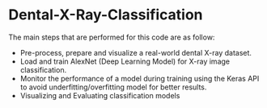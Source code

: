 # Dental-X-Ray-Classification

The main steps that are performed for this code are as follow:

- Pre-process, prepare and visualize a real-world dental X-ray dataset.
- Load and train AlexNet (Deep Learning Model) for X-ray image classification.
- Monitor the performance of a model during training using the Keras API to avoid underfitting/overfitting model for better results.
- Visualizing and Evaluating classification models

